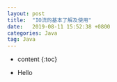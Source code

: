 ```yaml
---
layout: post
title:  "IO流的基本了解及使用"
date:   2019-08-11 15:52:38 +0800
categories: Java
tag: Java
---
```


* content
{:toc}

+ Hello
